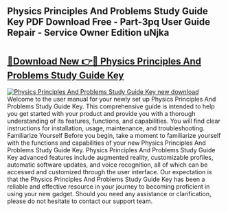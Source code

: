 ## Physics Principles And Problems Study Guide Key PDF Download Free - Part-3pq User Guide Repair - Service Owner Edition uNjka

# <h2><a href="http://bc53896.oget.top/?id=Physics+Principles+And+Problems+Study+Guide+Key">🔗Download New 👉🔴 Physics Principles And Problems Study Guide Key</a></h2>

[![Physics Principles And Problems Study Guide Key new download](https://i.imgur.com/5g1atiW.png)](http://bc53896.oget.top/?id=Physics+Principles+And+Problems+Study+Guide+Key)
Welcome to the user manual for your newly set up Physics Principles And Problems Study Guide Key. This comprehensive guide is intended to help you get started with your product and provide you with a thorough understanding of its features, functions, and capabilities. You will find clear instructions for installation, usage, maintenance, and troubleshooting. Familiarize Yourself Before you begin, take a moment to familiarize yourself with the functions and capabilities of your new Physics Principles And Problems Study Guide Key. Physics Principles And Problems Study Guide Key advanced features include augmented reality, customizable profiles, automatic software updates, and voice recognition, all of which can be accessed and customized through the user interface. Our expectation is that the Physics Principles And Problems Study Guide Key has been a reliable and effective resource in your journey to becoming proficient in using your new gadget. Should you need any assistance or clarification, please do not hesitate to contact our support team.
